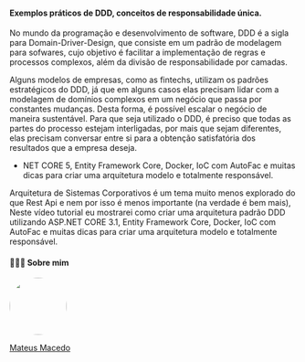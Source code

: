 #### Exemplos práticos de DDD, conceitos de responsabilidade única.

No mundo da programação e desenvolvimento de software, DDD é a sigla para Domain-Driver-Design, que consiste em um padrão de modelagem para sofwares, cujo objetivo é facilitar a implementação de regras e processos complexos, além da divisão de responsabilidade por camadas.

Alguns modelos de empresas, como as fintechs, utilizam os padrões estratégicos do DDD, já que em alguns casos elas precisam lidar com a modelagem de domínios complexos em um negócio que passa por constantes mudanças. Desta forma, é possível escalar o negócio de maneira sustentável. Para que seja utilizado o DDD, é preciso que todas as partes do processo estejam interligadas, por mais que sejam diferentes, elas precisam conversar entre si para a obtenção satisfatória dos resultados que a empresa deseja.

- NET CORE 5, Entity Framework Core, Docker, IoC com AutoFac e muitas dicas para criar uma arquitetura modelo e totalmente responsável.

Arquitetura de Sistemas Corporativos é um tema muito menos explorado do que Rest Api e nem por isso é menos importante (na verdade é bem mais), Neste vídeo tutorial eu mostrarei como criar uma arquitetura padrão DDD utilizando ASP.NET CORE 3.1, Entity Framework Core, Docker, IoC com AutoFac e muitas dicas para criar uma arquitetura modelo e totalmente responsável.

#### 👨🏻‍🚀 Sobre mim
<a href="https://www.linkedin.com/in/mateus-macedo-937a32163/">
 <img style="border-radius:50%" width="100px; "src="https://avatars.githubusercontent.com/u/63172367?s=460&u=11fd26ea8a7f5663d7707d7ef254e4f8bfca1b05&v=4"/>
 <p>Mateus Macedo</p>
</a>

